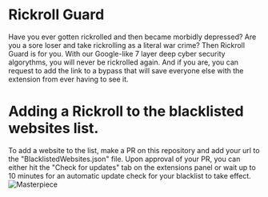 # Rickroll Guard
Have you ever gotten rickrolled and then became morbidly depressed? Are you a sore loser and take rickrolling as a literal war crime? Then Rickroll Guard is for you. With our Google-like 7 layer deep cyber security algorythms, you will never be rickrolled again. And if you are, you can request to add the link to a bypass that will save everyone else with the extension from ever having to see it.

# Adding a Rickroll to the blacklisted websites list.
To add a website to the list, make a PR on this repository and add your url to the "BlacklistedWebsites.json" file. Upon approval of your PR, you can either hit the "Check for updates" tab on the extensions panel or wait up to 10 minutes for an automatic update check for your blacklist to take effect.
![Masterpiece](https://cdn.discordapp.com/attachments/725821890584903792/777726373023318066/chrome_5AzFc58Zvt.jpg)
